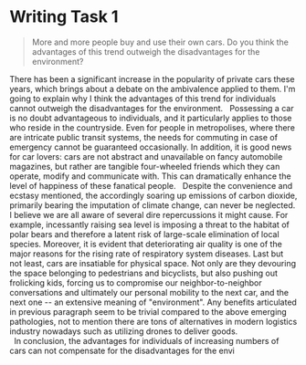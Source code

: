 # Writing Task 1
> More and more people buy and use their own cars. Do you think the advantages of this trend outweigh the disadvantages for the environment? 


There has been a significant increase in the popularity of private cars these years, which brings about a debate on the ambivalence applied to them. I'm going to explain why I think the advantages of this trend for individuals cannot outweigh the disadvantages for the environment.
 
Possessing a car is no doubt advantageous to individuals, and it particularly applies to those who reside in the countryside. Even for people in metropolises, where there are intricate public transit systems, the needs for commuting in case of emergency cannot be guaranteed occasionally. In addition, it is good news for car lovers: cars are not abstract and unavailable on fancy automobile magazines, but rather are tangible four-wheeled friends which they can operate, modify and communicate with. This can dramatically enhance the level of happiness of these fanatical people.
 
Despite the convenience and ecstasy mentioned, the accordingly soaring up emissions of carbon dioxide, primarily bearing the imputation of climate change, can never be neglected. I believe we are all aware of several dire repercussions it might cause. For example, incessantly raising sea level is imposing a threat to the habitat of polar bears and therefore a latent risk of large-scale elimination of local species. Moreover, it is evident that deteriorating air quality is one of the major reasons for the rising rate of respiratory system diseases. Last but not least, cars are insatiable for physical space. Not only are they devouring the space belonging to pedestrians and bicyclists, but also pushing out frolicking kids, forcing us to compromise our neighbor-to-neighbor conversations and ultimately our personal mobility to the next car, and the next one -- an extensive meaning of "environment". Any benefits articulated in previous paragraph seem to be trivial compared to the above emerging pathologies, not to mention there are tons of alternatives in modern logistics industry nowadays such as utilizing drones to deliver goods.  
 
In conclusion, the advantages for individuals of increasing numbers of cars can not compensate for the disadvantages for the envi
